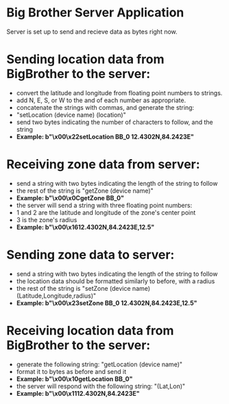 # Big Brother Server Application

Server is set up to send and recieve data as bytes right now.

# Sending location data from BigBrother to the server:
*  convert the latitude and longitude from floating point numbers to strings.
*  add N, E, S, or W to the and of each number as appropriate.
*  concatenate the strings with commas, and generate the string:
*  "setLocation (device name) (location)"
*  send two bytes indicating the number of characters to follow, and the string
*  **Example: b"\x00\x22setLocation BB_0 12.4302N,84.2423E"**

# Receiving zone data from server:
*  send a string with two bytes indicating the length of the string to follow
*  the rest of the string is "getZone (device name)"
*  **Example: b"\x00\x0CgetZone BB_0"**
*  the server will send a string with three floating point numbers:
*  1 and 2 are the latitude and longitude of the zone's center point
*  3 is the zone's radius
*  **Example: b"\x00\x1612.4302N,84.2423E,12.5"**

# Sending zone data to server:
*  send a string with two bytes indicating the length of the string to follow
*  the location data should be formatted similarly to before, with a radius
*  the rest of the string is "setZone (device name) (Latitude,Longitude,radius)"
*  **Example: b"\x00\x23setZone BB_0 12.4302N,84.2423E,12.5"**

# Receiving location data from BigBrother to the server:
*  generate the following string: "getLocation (device name)"
*  format it to bytes as before and send it
*  **Example: b"\x00\x10getLocation BB_0"**
*  the server will respond with the following string: "(Lat,Lon)"
*  **Example: b"\x00\x1112.4302N,84.2423E"**